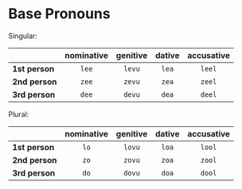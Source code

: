 # Base Pronouns

Singular:

|                | **nominative** | **genitive** | **dative** | **accusative** |
| -------------- |:--------------:|:------------:|:----------:|:--------------:|
| **1st person** |     `lee`      |    `levu`    |   `lea`    |     `leel`     |
| **2nd person** |     `zee`      |    `zevu`    |   `zea`    |     `zeel`     |
| **3rd person** |     `dee`      |    `devu`    |   `dea`    |     `deel`     |

Plural:

|                | **nominative** | **genitive** | **dative** | **accusative** |
| -------------- |:--------------:|:------------:|:----------:|:--------------:|
| **1st person** |      `lo`      |    `lovu`    |   `loa`    |     `lool`     |
| **2nd person** |      `zo`      |    `zovu`    |   `zoa`    |     `zool`     |
| **3rd person** |      `do`      |    `dovu`    |   `doa`    |     `dool`     |
